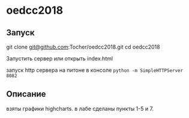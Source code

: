 # oedcc2018

## Запуск
git clone git@github.com:Tocher/oedcc2018.git
cd oedcc2018

Запустить сервер или открыть index.html

запуск http сервера на питоне в консоле
`python -m SimpleHTTPServer 8082`


## Описание
взяты графики highcharts.
в лабе сделаны пункты 1-5 и 7.
